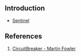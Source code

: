 ## Introduction


- [Sentinel](/docs/CS/Java/Spring_Cloud/Sentinel/CircuitBreaker.md)

## References
1. [CircuitBreaker - Martin Fowler](https://martinfowler.com/bliki/CircuitBreaker.html)